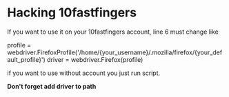 # Hacking 10fastfingers

If you want to use it on your 10fastfingers account, line 6 must change like <br/> 

profile = webdriver.FirefoxProfile('/home/{your_username}/.mozilla/firefox/{your_default_profile}')
driver = webdriver.Firefox(profile)

if you want to use without account you just run script.

**Don't forget add driver to path**
